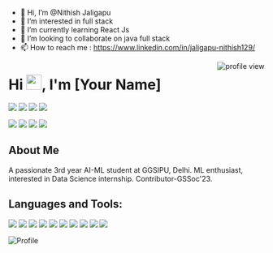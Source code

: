 - 👋 Hi, I’m @Nithish Jaligapu
- 👀 I’m interested in  full stack 
- 🌱 I’m currently learning  React Js
- 💞️ I’m looking to collaborate on java full stack 
- 📫 How to reach me : https://www.linkedin.com/in/jaligapu-nithish129/

<!---
Nithish1209/Nithish1209 is a ✨ special ✨ repository because its `README.md` (this file) appears on your GitHub profile.
You can click the Preview link to take a look at your changes.
--->


<img src="https://komarev.com/ghpvc/?username=your-username&style=flat-square" alt="profile view" align="right"/>

# Hi <img src="https://media.giphy.com/media/hvRJCLFzcasrR4ia7z/giphy.gif" width="30px">, I'm [Your Name]

<p align="left"> 
  <img src="https://img.shields.io/badge/B-tech AI-ML-blue"> 
  <img src="https://img.shields.io/badge/GSSoc'23-blueviolet">
  <img src="https://img.shields.io/badge/Frontend-red">
  <img src="https://img.shields.io/badge/ML-enthusiast-orange">
</p>

<p align="left"> 
  <a href="mailto:your-email@gmail.com"><img src="https://img.shields.io/badge/Email-blue"></a>
  <a href="https://twitter.com/yourusername"><img src="https://img.shields.io/badge/Twitter-blue"></a>
  <a href="https://www.linkedin.com/in/yourusername"><img src="https://img.shields.io/badge/LinkedIn-blue"></a>
  <a href="https://yourwebsite.com"><img src="https://img.shields.io/badge/Website-orange"></a>
</p>

## About Me

A passionate 3rd year AI-ML student at GGSIPU, Delhi. ML enthusiast, interested in Data Science internship. Contributor-GSSoc'23.

## Languages and Tools:
<p align="left">
  <img src="https://img.icons8.com/color/48/000000/bootstrap.png"/>
  <img src="https://img.icons8.com/color/48/000000/c-programming.png"/>
  <img src="https://img.icons8.com/color/48/000000/react-native.png"/>
  <img src="https://img.icons8.com/color/48/000000/html-5.png"/>
  <img src="https://img.icons8.com/color/48/000000/css3.png"/>
  <img src="https://img.icons8.com/color/48/000000/javascript.png"/>
  <img src="https://img.icons8.com/color/48/000000/mysql.png"/>
  <img src="https://img.icons8.com/color/48/000000/postgreesql.png"/>
  <img src="https://img.icons8.com/color/48/000000/python.png"/>
  <img src="https://img.icons8.com/color/48/000000/git.png"/>
</p>

![Profile](https://yourimageurl.com/profile.png)
        
       


